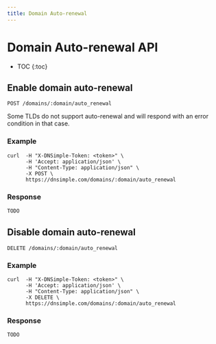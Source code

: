 ```yaml
---
title: Domain Auto-renewal
---
```


# Domain Auto-renewal API

* TOC
{:toc}


## Enable domain auto-renewal

    POST /domains/:domain/auto_renewal

Some TLDs do not support auto-renewal and will respond with an error condition in that case.

### Example

    curl  -H "X-DNSimple-Token: <token>" \
          -H 'Accept: application/json' \
          -H "Content-Type: application/json" \
          -X POST \
          https://dnsimple.com/domains/:domain/auto_renewal

### Response

~~~ js
TODO
~~~


## Disable domain auto-renewal

    DELETE /domains/:domain/auto_renewal

### Example

    curl  -H "X-DNSimple-Token: <token>" \
          -H 'Accept: application/json' \
          -H "Content-Type: application/json" \
          -X DELETE \
          https://dnsimple.com/domains/:domain/auto_renewal

### Response

~~~ js
TODO
~~~
